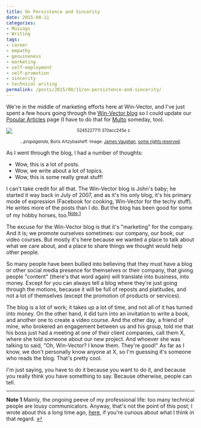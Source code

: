 ```yaml
---
title: On Persistence and Sincerity
date: 2015-08-11
categories:
- Musings
- Writing
tags:
- career
- empathy
- genuineness
- marketing
- self-employment
- self-promotion
- sincerity
- technical writing
permalink: /posts/2015/08/11/on-persistence-and-sincerity/
---
```

We're in the middle of marketing efforts here at Win-Vector, and I've just spent a few hours going through the [Win-Vector blog](http://www.win-vector.com/blog/) so I could update our [Popular Articles](http://www.win-vector.com/blog/popular-articles/) page (I have to do that for [Multo](https://multoghost.wordpress.com) someday, too).

<div style="width:image width px;font-size:80%;text-align:center;">
<img style="display:block;margin-left:auto;margin-right:auto;" src="{{ site.baseurl }}/assets/5245227711_370acc245e_z.jpg" alt="5245227711 370acc245e z" border="0" /><br /><em>...propaganda</em>, Boris Artzybasheff. Image: <a href="https://www.flickr.com/photos/x-ray_delta_one/5245227711/in/album-72157622345988524/">James Vaughan</a>, <a href="https://creativecommons.org/licenses/by-nc-sa/2.0/">some rights reserved</a>.</div>

As I went through the blog, I had a number of thoughts:

* Wow, this is a lot of posts.
* Wow, we write about a lot of topics.
* Wow, this is some really great stuff!

I can't take credit for all that. The Win-Vector blog is John's baby; he started it way back in July of 2007, and as it's his only blog, it's his primary mode of expression (Facebook for cooking, Win-Vector for the techy stuff). He writes more of the posts than I do. But the blog has been good for some of my hobby horses, too.<sup id="a1">[Note 1](#f1)</sup>  

The excuse for the Win-Vector blog is that it's "marketing" for the company. And it is; we promote ourselves sometimes: our company, our book, our video courses. But mostly it's here because we wanted a place to talk about what we care about, and a place to share things we thought would help other people. 

So many people have been bullied into believing that they must have a blog or other social media presence for themselves or their company, that giving people "content" (there's that word again) will translate into business, into money. Except for you can always tell a blog where they're just going through the motions, because it will be full of reposts and platitudes, and not a lot of themselves (except the promotion of products or services).

The blog is a lot of work; it takes up a lot of time, and not all of it has turned into money. On the other hand, it did turn into an invitation to write a book, and another one to create a video course. And the other day, a friend of mine, who brokered an engagement between us and his group, told me that his boss just had a meeting at one of their client companies, call them X, where she told someone about our new project. And whoever she was talking to said, "Oh, Win-Vector? I know them. They're good!" As far as I know, we don't personally know anyone at X, so I'm guessing it's someone who reads the blog. That's pretty cool. 

I'm just saying, you have to do it because you want to do it, and because you really think you have something to say. Because otherwise, people can tell.

---

<b id="f1">Note 1</b> Mainly, the ongoing peeve of my professional life: too many technical people are lousy communicators. Anyway, that's not the point of this post; I wrote about this a long time ago, <a href="http://ninazumel.com/2012/09/04/on-writing-technical-articles-for-the-nonspecialist/">here</a>,
if you're curious about what I think in that regard. [↩](#a1)

